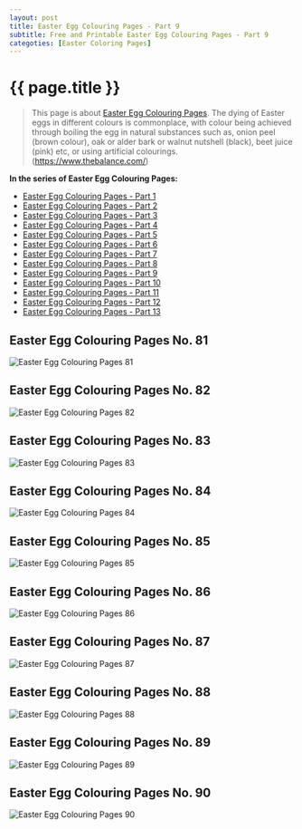 ```yaml
---
layout: post
title: Easter Egg Colouring Pages - Part 9
subtitle: Free and Printable Easter Egg Colouring Pages - Part 9
categoties: [Easter Coloring Pages]
---
```

{{ page.title }}
================
> This page is about [Easter Egg Colouring Pages](https://hoanghabelle.github.io/). The dying of Easter eggs in different colours is commonplace, with colour being achieved through boiling the egg in natural substances such as, onion peel (brown colour), oak or alder bark or walnut nutshell (black), beet juice (pink) etc, or using artificial colourings. (https://www.thebalance.com/)

**In the series of Easter Egg Colouring Pages:**

* [Easter Egg Colouring Pages - Part 1](https://hoanghabelle.github.io/2017/11/10/Easter-Egg-Colouring-Pages-part-1.html)
* [Easter Egg Colouring Pages - Part 2](https://hoanghabelle.github.io/2017/11/10/Easter-Egg-Colouring-Pages-part-2.html)
* [Easter Egg Colouring Pages - Part 3](https://hoanghabelle.github.io/2017/11/10/Easter-Egg-Colouring-Pages-part-3.html)
* [Easter Egg Colouring Pages - Part 4](https://hoanghabelle.github.io/2017/11/10/Easter-Egg-Colouring-Pages-part-4.html)
* [Easter Egg Colouring Pages - Part 5](https://hoanghabelle.github.io/2017/11/10/Easter-Egg-Colouring-Pages-part-5.html)
* [Easter Egg Colouring Pages - Part 6](https://hoanghabelle.github.io/2017/11/10/Easter-Egg-Colouring-Pages-part-6.html)
* [Easter Egg Colouring Pages - Part 7](https://hoanghabelle.github.io/2017/11/10/Easter-Egg-Colouring-Pages-part-7.html)
* [Easter Egg Colouring Pages - Part 8](https://hoanghabelle.github.io/2017/11/10/Easter-Egg-Colouring-Pages-part-8.html)
* [Easter Egg Colouring Pages - Part 9](https://hoanghabelle.github.io/2017/11/10/Easter-Egg-Colouring-Pages-part-9.html)
* [Easter Egg Colouring Pages - Part 10](https://hoanghabelle.github.io/2017/11/10/Easter-Egg-Colouring-Pages-part-10.html)
* [Easter Egg Colouring Pages - Part 11](https://hoanghabelle.github.io/2017/11/10/Easter-Egg-Colouring-Pages-part-11.html)
* [Easter Egg Colouring Pages - Part 12](https://hoanghabelle.github.io/2017/11/10/Easter-Egg-Colouring-Pages-part-12.html)
* [Easter Egg Colouring Pages - Part 13](https://hoanghabelle.github.io/2017/11/10/Easter-Egg-Colouring-Pages-part-13.html)
## Easter Egg Colouring Pages No. 81
![Easter Egg Colouring Pages 81](https://hoanghabelle.github.io/img/Easter-Egg-Colouring-Pages%20(81).jpg "Easter Egg Colouring Pages 81")

## Easter Egg Colouring Pages No. 82
![Easter Egg Colouring Pages 82](https://hoanghabelle.github.io/img/Easter-Egg-Colouring-Pages%20(82).jpg "Easter Egg Colouring Pages 82")

## Easter Egg Colouring Pages No. 83
![Easter Egg Colouring Pages 83](https://hoanghabelle.github.io/img/Easter-Egg-Colouring-Pages%20(83).jpg "Easter Egg Colouring Pages 83")

## Easter Egg Colouring Pages No. 84
![Easter Egg Colouring Pages 84](https://hoanghabelle.github.io/img/Easter-Egg-Colouring-Pages%20(84).jpg "Easter Egg Colouring Pages 84")

<script async src="//pagead2.googlesyndication.com/pagead/js/adsbygoogle.js"></script><ins class="adsbygoogle" style="display:block" data-ad-format="fluid" data-ad-layout-key="-8i+1w-dq+e9+ft" data-ad-client="ca-pub-6753140515841889" data-ad-slot="6190446671"></ins> <script> (adsbygoogle = window.adsbygoogle || []).push({}); </script>

## Easter Egg Colouring Pages No. 85
![Easter Egg Colouring Pages 85](https://hoanghabelle.github.io/img/Easter-Egg-Colouring-Pages%20(85).jpg "Easter Egg Colouring Pages 85")

## Easter Egg Colouring Pages No. 86
![Easter Egg Colouring Pages 86](https://hoanghabelle.github.io/img/Easter-Egg-Colouring-Pages%20(86).jpg "Easter Egg Colouring Pages 86")

## Easter Egg Colouring Pages No. 87
![Easter Egg Colouring Pages 87](https://hoanghabelle.github.io/img/Easter-Egg-Colouring-Pages%20(87).jpg "Easter Egg Colouring Pages 87")

## Easter Egg Colouring Pages No. 88
![Easter Egg Colouring Pages 88](https://hoanghabelle.github.io/img/Easter-Egg-Colouring-Pages%20(88).jpg "Easter Egg Colouring Pages 88")

<script async src="//pagead2.googlesyndication.com/pagead/js/adsbygoogle.js"></script><ins class="adsbygoogle" style="display:block" data-ad-format="fluid" data-ad-layout-key="-8i+1w-dq+e9+ft" data-ad-client="ca-pub-6753140515841889" data-ad-slot="6190446671"></ins> <script> (adsbygoogle = window.adsbygoogle || []).push({}); </script>

## Easter Egg Colouring Pages No. 89
![Easter Egg Colouring Pages 89](https://hoanghabelle.github.io/img/Easter-Egg-Colouring-Pages%20(89).jpg "Easter Egg Colouring Pages 89")

## Easter Egg Colouring Pages No. 90
![Easter Egg Colouring Pages 90](https://hoanghabelle.github.io/img/Easter-Egg-Colouring-Pages%20(90).jpg "Easter Egg Colouring Pages 90")

